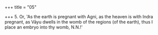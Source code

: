 +++
title = "05"

+++
5. Or, 'As the earth is pregnant with Agni, as the heaven is with Indra pregnant, as Vāyu dwells in the womb of the regions (of the earth), thus I place an embryo into thy womb, N.N.!'
